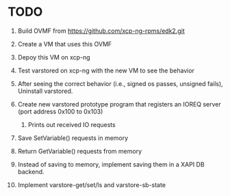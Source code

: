 # TODO

1. Build OVMF from https://github.com/xcp-ng-rpms/edk2.git
2. Create a VM that uses this OVMF
3. Depoy this VM on xcp-ng
4. Test varstored on xcp-ng with the new VM to see the behavior
5. After seeing the correct behavior (i.e., signed os passes, unsigned fails),
   Uninstall varstored.

6. Create new varstored prototype program that registers an IOREQ server (port
   address 0x100 to 0x103)
	1. Prints out received IO requests
7. Save SetVariable() requests in memory   
8. Return GetVariable() requests from memory   
9. Instead of saving to memory, implement saving them in a XAPI DB backend.
10. Implement varstore-get/set/ls and varstore-sb-state
